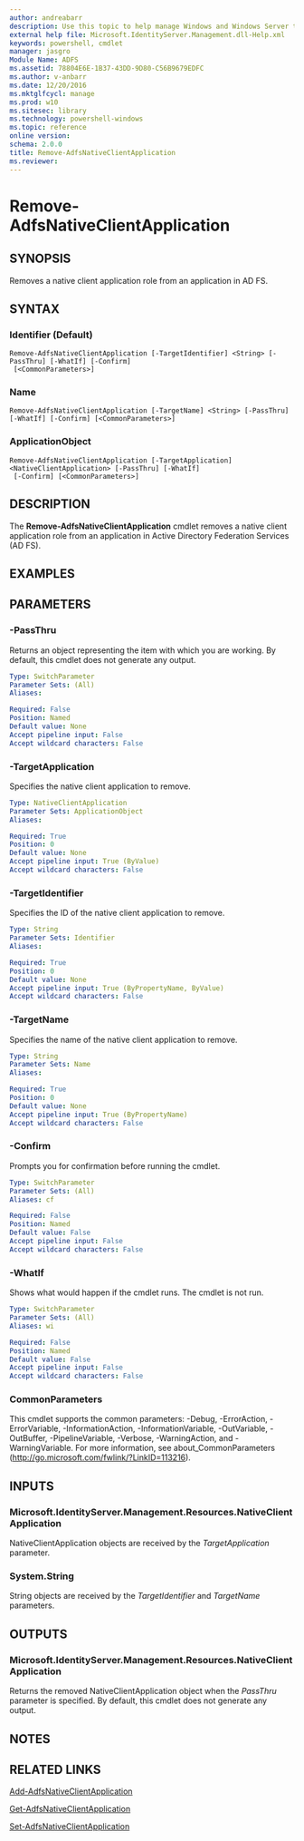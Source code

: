 ```yaml
---
author: andreabarr
description: Use this topic to help manage Windows and Windows Server technologies with Windows PowerShell.
external help file: Microsoft.IdentityServer.Management.dll-Help.xml
keywords: powershell, cmdlet
manager: jasgro
Module Name: ADFS
ms.assetid: 78804E6E-1B37-43DD-9D80-C56B9679EDFC
ms.author: v-anbarr
ms.date: 12/20/2016
ms.mktglfcycl: manage
ms.prod: w10
ms.sitesec: library
ms.technology: powershell-windows
ms.topic: reference
online version: 
schema: 2.0.0
title: Remove-AdfsNativeClientApplication
ms.reviewer:
---
```


# Remove-AdfsNativeClientApplication

## SYNOPSIS
Removes a native client application role from an application in AD FS.

## SYNTAX

### Identifier (Default)
```
Remove-AdfsNativeClientApplication [-TargetIdentifier] <String> [-PassThru] [-WhatIf] [-Confirm]
 [<CommonParameters>]
```

### Name
```
Remove-AdfsNativeClientApplication [-TargetName] <String> [-PassThru] [-WhatIf] [-Confirm] [<CommonParameters>]
```

### ApplicationObject
```
Remove-AdfsNativeClientApplication [-TargetApplication] <NativeClientApplication> [-PassThru] [-WhatIf]
 [-Confirm] [<CommonParameters>]
```

## DESCRIPTION
The **Remove-AdfsNativeClientApplication** cmdlet removes a native client application role from an application in Active Directory Federation Services (AD FS).

## EXAMPLES

## PARAMETERS

### -PassThru
Returns an object representing the item with which you are working.
By default, this cmdlet does not generate any output.

```yaml
Type: SwitchParameter
Parameter Sets: (All)
Aliases: 

Required: False
Position: Named
Default value: None
Accept pipeline input: False
Accept wildcard characters: False
```

### -TargetApplication
Specifies the native client application to remove.

```yaml
Type: NativeClientApplication
Parameter Sets: ApplicationObject
Aliases: 

Required: True
Position: 0
Default value: None
Accept pipeline input: True (ByValue)
Accept wildcard characters: False
```

### -TargetIdentifier
Specifies the ID of the native client application to remove.

```yaml
Type: String
Parameter Sets: Identifier
Aliases: 

Required: True
Position: 0
Default value: None
Accept pipeline input: True (ByPropertyName, ByValue)
Accept wildcard characters: False
```

### -TargetName
Specifies the name of the native client application to remove.

```yaml
Type: String
Parameter Sets: Name
Aliases: 

Required: True
Position: 0
Default value: None
Accept pipeline input: True (ByPropertyName)
Accept wildcard characters: False
```

### -Confirm
Prompts you for confirmation before running the cmdlet.

```yaml
Type: SwitchParameter
Parameter Sets: (All)
Aliases: cf

Required: False
Position: Named
Default value: False
Accept pipeline input: False
Accept wildcard characters: False
```

### -WhatIf
Shows what would happen if the cmdlet runs.
The cmdlet is not run.

```yaml
Type: SwitchParameter
Parameter Sets: (All)
Aliases: wi

Required: False
Position: Named
Default value: False
Accept pipeline input: False
Accept wildcard characters: False
```

### CommonParameters
This cmdlet supports the common parameters: -Debug, -ErrorAction, -ErrorVariable, -InformationAction, -InformationVariable, -OutVariable, -OutBuffer, -PipelineVariable, -Verbose, -WarningAction, and -WarningVariable. For more information, see about_CommonParameters (http://go.microsoft.com/fwlink/?LinkID=113216).

## INPUTS

### Microsoft.IdentityServer.Management.Resources.NativeClientApplication

NativeClientApplication objects are received by the *TargetApplication* parameter.

### System.String

String objects are received by the *TargetIdentifier* and *TargetName* parameters.

## OUTPUTS

### Microsoft.IdentityServer.Management.Resources.NativeClientApplication

Returns the removed NativeClientApplication object when the *PassThru* parameter is specified. By default, this cmdlet does not generate any output.

## NOTES

## RELATED LINKS

[Add-AdfsNativeClientApplication](./Add-AdfsNativeClientApplication.md)

[Get-AdfsNativeClientApplication](./Get-AdfsNativeClientApplication.md)

[Set-AdfsNativeClientApplication](./Set-AdfsNativeClientApplication.md)

